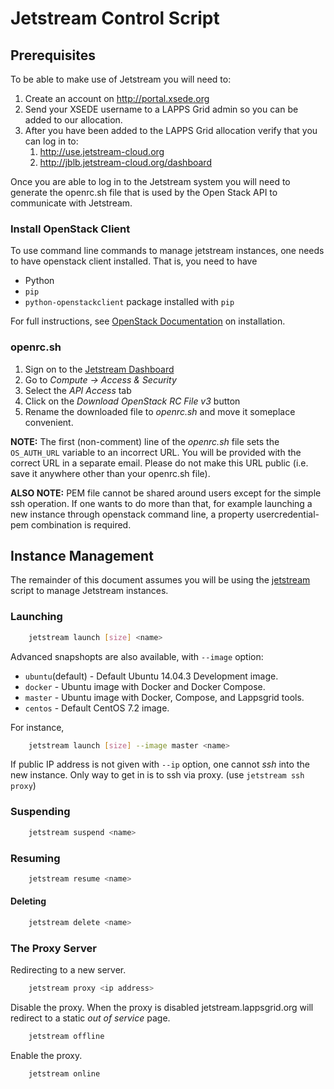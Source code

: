 # Jetstream Control Script

## Prerequisites

To be able to make use of Jetstream you will need to:

1. Create an account on http://portal.xsede.org
1. Send your XSEDE username to a LAPPS Grid admin so you can be added to our allocation.
1. After you have been added to the LAPPS Grid allocation verify that you can log in to:
    1. http://use.jetstream-cloud.org
    1. http://jblb.jetstream-cloud.org/dashboard

Once you are able to log in to the Jetstream system you will need to generate the openrc.sh file that is used by the Open Stack API to communicate with Jetstream.

### Install OpenStack Client
To use command line commands to manage jetstream instances, one needs to have openstack client installed. That is, you need to have

* Python
* `pip`
* `python-openstackclient` package installed with `pip`

For full instructions, see [OpenStack Documentation](http://docs.openstack.org/user-guide/common/cli-install-openstack-command-line-clients.html) on installation.

### openrc.sh

1. Sign on to the [Jetstream Dashboard](https://jblb.jetstream-cloud.org/dashboard)
1. Go to *Compute -> Access & Security*
1. Select the *API Access* tab
1. Click on the *Download OpenStack RC File v3* button
1. Rename the downloaded file to *openrc.sh* and move it someplace convenient.

**NOTE:** The first (non-comment) line of the *openrc.sh* file sets the `OS_AUTH_URL` variable to an incorrect URL.  You will be provided with the correct URL in a separate email.  Please do not make this URL public (i.e. save it anywhere other than your openrc.sh file).

**ALSO NOTE:** PEM file cannot be shared around users except for the simple ssh operation. If one wants to do more than that, for example launching a new instance through openstack command line, a property usercredential-pem combination is required. 

## Instance Management

The remainder of this document assumes you will be using the [jetstream](http://downloads.lappsgrid.org/scripts/jetstream) script to manage Jetstream instances.

### Launching

```bash
	jetstream launch [size] <name>
```
Advanced snapshopts are also available, with `--image` option: 

* `ubuntu`(default) - Default Ubuntu 14.04.3 Development image.
* `docker` - Ubuntu image with Docker and Docker Compose.
* `master` - Ubuntu image with Docker, Compose, and Lappsgrid tools.
* `centos` - Default CentOS 7.2 image.

For instance, 

```bash
	jetstream launch [size] --image master <name>
```
If public IP address is not given with `--ip` option, one cannot *ssh* into the new instance. Only way to get in is to ssh via proxy. (use `jetstream ssh proxy`) 

### Suspending

```bash
	jetstream suspend <name>
```

### Resuming

```bash
	jetstream resume <name>
```

#### Deleting

```bash
	jetstream delete <name>
```

### The Proxy Server

Redirecting to a new server.

```bash
	jetstream proxy <ip address>
```

Disable the proxy. When the proxy is disabled jetstream.lappsgrid.org will redirect to a static *out of service* page.

```bash
	jetstream offline
```

Enable the proxy.  

```bash
	jetstream online
```
